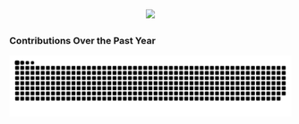 <h1 align="center">
    <img src="https://readme-typing-svg.herokuapp.com/?font=Poetsen%20One&size=35&center=true&vCenter=true&width=500&height=70&duration=3000&lines=Hi+There!+%F0%9F%91%8B;I%27m+TrucJ;I%27m+Trung+Truc;I%27m+Black+Panther;" />
</h1>

### Contributions Over the Past Year
<picture>
  <source media="(prefers-color-scheme: dark)" srcset="https://raw.githubusercontent.com/TrucJ/TrucJ/output/github-contribution-grid-snake-dark.svg">
  <source media="(prefers-color-scheme: light)" srcset="https://raw.githubusercontent.com/TrucJ/TrucJ/output/github-contribution-grid-snake.svg">
  <img alt="github contribution grid snake animation" src="https://raw.githubusercontent.com/TrucJ/TrucJ/output/github-contribution-grid-snake.svg">
</picture>
